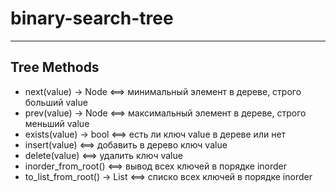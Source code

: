 # binary-search-tree

---

## Tree Methods

* next(value) -> Node <==> минимальный элемент в дереве, строго больший value
* prev(value) -> Node <==> максимальный элемент в дереве, строго меньший value
* exists(value) -> bool <==> есть ли ключ value в дереве или нет
* insert(value) <==> добавить в дерево ключ value
* delete(value) <==> удалить ключ value
* inorder_from_root() <==> вывод всех ключей в порядке inorder
* to_list_from_root() -> List <==>  списко всех ключей в порядке inorder
